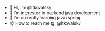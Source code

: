 - 👋 Hi, I’m @ltkovalsky
- 👀 I’m interested in backend java development
- 🌱 I’m currently learning java+spring
- 📫 How to reach me tg: @ltkovalsky

<!---
ltkovalsky/ltkovalsky is a ✨ special ✨ repository because its `README.md` (this file) appears on your GitHub profile.
You can click the Preview link to take a look at your changes.
--->
